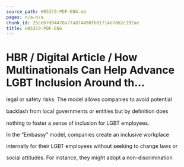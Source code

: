```yaml
---
source_path: H053C9-PDF-ENG.md
pages: n/a-n/a
chunk_id: 25ceb7d04478a77a874498fb01714e7d62c192ae
title: H053C9-PDF-ENG
---
```

# HBR / Digital Article / How Multinationals Can Help Advance LGBT Inclusion Around th…

legal or safety risks. The model allows companies to avoid potential

backlash from local governments or entities but by deﬁnition does

nothing to foster a sense of inclusion for LGBT employees.

In the “Embassy” model, companies create an inclusive workplace

internally for their LGBT employees without seeking to change laws or

social attitudes. For instance, they might adopt a non-discrimination
